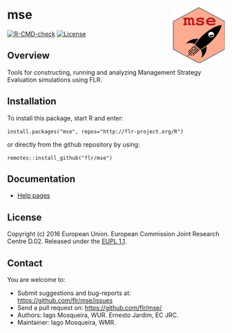 # mse <img src="man/figures/logo.png" align="right" width="120" />

[![R-CMD-check](https://github.com/flr/mse/workflows/R-CMD-check/badge.svg)](https://github.com/flr/mse/actions)
[![License](https://eddelbuettel.github.io/badges/GPL2+.svg)](https://www.gnu.org/licenses/gpl-2.0.html)

## Overview

Tools for constructing, running and analyzing Management Strategy Evaluation simulations using FLR.

## Installation
To install this package, start R and enter:

```
install.packages("mse", repos="http://flr-project.org/R")
```

or directly from the github repository by using:

```
remotes::install_github("flr/mse")
```

## Documentation
- [Help pages](http://flr-project.org/mse)

## License
Copyright (c) 2016 European Union. European Commission Joint Research Centre D.02. Released under the [EUPL 1.1](https://joinup.ec.europa.eu/community/eupl/og_page/eupl).

## Contact
You are welcome to:

- Submit suggestions and bug-reports at: <https://github.com/flr/mse/issues>
- Send a pull request on: <https://github.com/flr/mse/>
- Authors: Iago Mosqueira, WUR. Ernesto Jardim, EC JRC.
- Maintainer: Iago Mosqueira, WMR.
